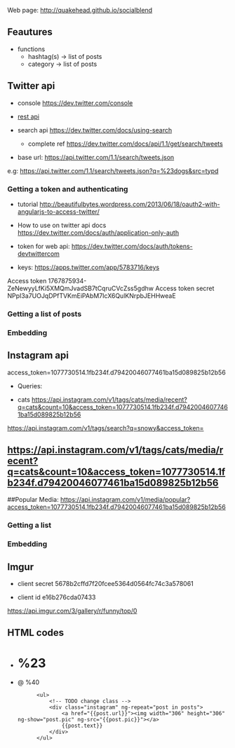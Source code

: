 
Web page: http://quakehead.github.io/socialblend








## Feautures


- functions
	- hashtag(s) -> list of posts
	- category -> list of posts



## Twitter api


* console https://dev.twitter.com/console


* [rest api](https://dev.twitter.com/docs/api/1.1)


* search api
		https://dev.twitter.com/docs/using-search
		
	- complete ref
		https://dev.twitter.com/docs/api/1.1/get/search/tweets


* base url:
	https://api.twitter.com/1.1/search/tweets.json

e.g:
	https://api.twitter.com/1.1/search/tweets.json?q=%23dogs&src=typd

### Getting a token and authenticating

- tutorial
	http://beautifulbytes.wordpress.com/2013/06/18/oauth2-with-angularjs-to-access-twitter/


* How to use on twitter api docs
	https://dev.twitter.com/docs/auth/application-only-auth


- token for web api:
	https://dev.twitter.com/docs/auth/tokens-devtwittercom

* keys:
	https://apps.twitter.com/app/5783716/keys

Access token 1767875934-ZeNewyyLfKi5XMQmJvadSB7tCqruCVcZss5gdhw
Access token secret NPpI3a7UOJqDPfTVKmEiPAbM7IcX6QulKNrpbJEHHweaE 





	

### Getting a list of posts



### Embedding





## Instagram api


access_token=1077730514.1fb234f.d79420046077461ba15d089825b12b56


* Queries:


- cats
	https://api.instagram.com/v1/tags/cats/media/recent?q=cats&count=10&access_token=1077730514.1fb234f.d79420046077461ba15d089825b12b56


https://api.instagram.com/v1/tags/search?q=snowy&access_token=

## https://api.instagram.com/v1/tags/cats/media/recent?q=cats&count=10&access_token=1077730514.1fb234f.d79420046077461ba15d089825b12b56
##Popular Media: https://api.instagram.com/v1/media/popular?access_token=1077730514.1fb234f.d79420046077461ba15d089825b12b56 



### Getting a list

### Embedding



## Imgur

- client secret
	5678b2cffd7f20fcee5364d0564fc74c3a578061
	
- client id
	e16b276cda07433

https://api.imgur.com/3/gallery/r/funny/top/0




## HTML codes

- #	%23
- @ %40


			<ul>
				<!-- TODO change class -->
				<div class="instagram" ng-repeat="post in posts">
					<a href="{{post.url}}"><img width="306" height="306" ng-show="post.pic" ng-src="{{post.pic}}"></a>
					{{post.text}}
				</div>
			</ul>
			






